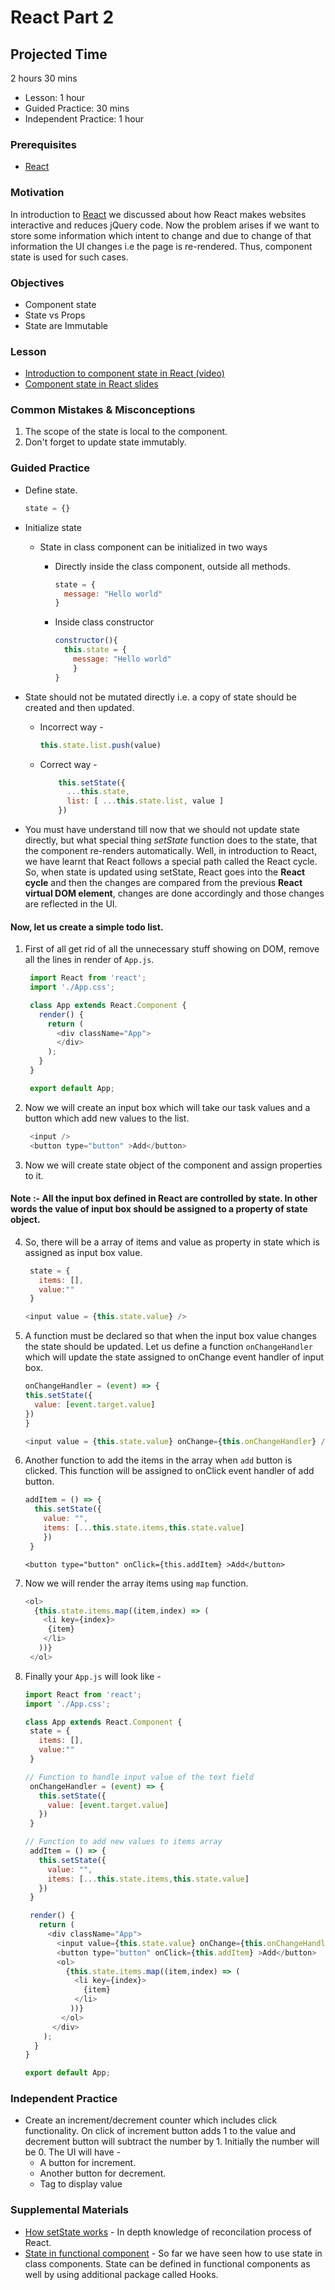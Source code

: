 # React Part 2

## Projected Time

2 hours 30 mins

- Lesson: 1 hour
- Guided Practice: 30 mins
- Independent Practice: 1 hour

### Prerequisites

- [React](react.md)

### Motivation

In introduction to [React](/react.md) we discussed about how React makes websites interactive and reduces jQuery code. Now the problem arises if we want to store some information which intent to change and due to change of that information the UI changes i.e the page is re-rendered. Thus, component state is used for such cases.

### Objectives

- Component state
- State vs Props
- State are Immutable

### Lesson

- [Introduction to component state in React (video)](https://www.youtube.com/watch?v=e5n9j9n83OM)
- [Component state in React slides](https://docs.google.com/presentation/d/1Trj_7vWYe79_mDboDxN9rdT94yjY5Dt55xtU1k3dUsw/edit?usp=sharing)

### Common Mistakes & Misconceptions

1. The scope of the state is local to the component.
2. Don't forget to update state immutably.

### Guided Practice

- Define state.
  ```javascript
  state = {}
  ```
- Initialize state

  - State in class component can be initialized in two ways

    - Directly inside the class component, outside all methods.

      ```javascript
      state = {
        message: "Hello world"
      }
      ```

    - Inside class constructor
      ```javascript
      constructor(){
        this.state = {
          message: "Hello world"
          }
      }
      ```

- State should not be mutated directly i.e. a copy of state should be created and then updated.
  - Incorrect way -
    ```javascript
    this.state.list.push(value)
    ```
  - Correct way -
    ```javascript
        this.setState({
          ...this.state,
          list: [ ...this.state.list, value ]
        })
    ```
- You must have understand till now that we should not update state directly, but what special thing _setState_ function does to the state, that the component re-renders automatically. Well, in introduction to React, we have learnt that React follows a special path called the React cycle. So, when state is updated using setState, React goes into the **React cycle** and then the changes are compared from the previous **React virtual DOM element**, changes are done accordingly and those changes are reflected in the UI.

#### Now, let us create a simple todo list.

1. First of all get rid of all the unnecessary stuff showing on DOM, remove all the lines in render of `App.js`.

   ```javascript
    import React from 'react';
    import './App.css';

    class App extends React.Component {
      render() {
        return (
          <div className="App">
          </div>
        );
      }
    }

    export default App;
   ```

2. Now we will create an input box which will take our task values and a button which add new values to the list.

   ```javascript
    <input />
    <button type="button" >Add</button>
   ```

3. Now we will create state object of the component and assign properties to it.

#### Note :- All the input box defined in React are controlled by state. In other words the value of input box should be assigned to a property of state object.

4. So, there will be a array of items and value as property in state which is assigned as input box value.

   ```javascript
    state = {
      items: [],
      value:""
    }
   ```

   ```javascript
   <input value = {this.state.value} />
   ```

5. A function must be declared so that when the input box value changes the state should be updated. Let us define a function `onChangeHandler` which will update the state assigned to onChange event handler of input box.

   ```javascript
   onChangeHandler = (event) => {
   this.setState({
     value: [event.target.value]
   })
   }
   ```

   ```javascript
   <input value = {this.state.value} onChange={this.onChangeHandler} />
   ```

6. Another function to add the items in the array when `add` button is clicked. This function will be assigned to onClick event handler of add button.

   ```javascript
   addItem = () => {
     this.setState({
       value: "",
       items: [...this.state.items,this.state.value]
       })
    }
   ```

   ```
   <button type="button" onClick={this.addItem} >Add</button>
   ```

7. Now we will render the array items using `map` function.

   ```javascript
   <ol>
     {this.state.items.map((item,index) => (
       <li key={index}>
        {item}
       </li>
      ))}
    </ol>
   ```

8. Finally your `App.js` will look like -

    ```javascript
    import React from 'react';
    import './App.css';

    class App extends React.Component {
     state = {
       items: [],
       value:""
     }

    // Function to handle input value of the text field
     onChangeHandler = (event) => {
       this.setState({
         value: [event.target.value]
       })
     }

    // Function to add new values to items array
     addItem = () => {
       this.setState({
         value: "",
         items: [...this.state.items,this.state.value]
       })
     }

     render() {
       return (
         <div className="App">
           <input value={this.state.value} onChange={this.onChangeHandler} />
           <button type="button" onClick={this.addItem} >Add</button>
           <ol>
             {this.state.items.map((item,index) => (
               <li key={index}>
                 {item}
               </li>
              ))}
            </ol>
          </div>
        );
      }
    }

    export default App;
    ```

### Independent Practice

- Create an increment/decrement counter which includes click functionality. On click of increment button adds 1 to the value and decrement button will subtract the number by 1. Initially the number will be 0.
  The UI will have -
  - A button for increment.
  - Another button for decrement.
  - Tag to display value

### Supplemental Materials

- [How setState works](https://css-tricks.com/understanding-react-setstate/) - In depth knowledge of reconcilation process of React.
- [State in functional component](https://reactjs.org/docs/hooks-state.html) - So far we have seen how to use state in class components. State can be defined in functional components as well by using additional package called Hooks.
